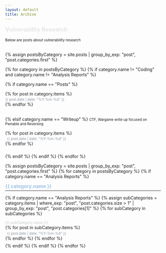 ```yaml
---
layout: default
title: Archive
---
```


<style>
  ul {
    margin-bottom: 0.5em !important;
    padding: 0 !important;
  }

  li {
    margin-top: 0.3 !important;
    margin-bottom: 0 !important;
  }

  hr {
    margin-bottom: 0.5em !important;  /* hr 간격 없애기 */
    margin-top: 0.3em !important;
    padding: 0 !important;
  }

  .category-header {
    margin-bottom: 0.7em !important; /* 카테고리 제목과 내용 간 간격 줄이기 */
  }

  .description {
    margin-top: 0em !important;
    margin-bottom: 0em !important; /* 설명과 내용 간 간격 줄이기 */
  }
</style>

<b><span style = " color: rgba(207, 203, 203, 0.48);font-size: 1.3em;margin-right: 1em;"> Vulnerability Research </span></b>
<br>
<br>
<small>Below are posts about vulnerability research</small>
<br>
<br>

{% assign postsByCategory = site.posts | group_by_exp: "post", "post.categories.first" %}

{% for category in postsByCategory %}
{% if category.name != "Coding" and category.name != "Analysis Reports" %}
  <p style="line-height: 2em;">
  <!--
  <div><b><span style="color: rgb(156, 195, 231); font-size: 1.1em;margin-right: 1.2em; margin: 0em;"> {{ category.name }} </span></b></div> 
 -->

  {% if category.name == "Posts" %}
      <ul style="list-style: none; padding: 0; margin: 0;"> 
      {% for post in category.items %}
        <li style="margin-bottom: 0.3em;">
            <span style="color: #8b949e; font-size: 0.8em; margin-right: 0.8em;margin-left: 0em;">
              {{ post.date | date: "%Y-%m-%d" }}
            </span>
            <a href="{{ post.url }}" style="font-size: 0.8em; text-decoration: none; color: rgb(255, 255, 255);">
              {{ post.title }}
            </a>
        </li>
      {% endfor %}
        <div><br></div>
      </ul>
  
<!-- Writeup -->
  {% elsif category.name == "Writeup" %}
    <span style = "font-size: 0.8em; margin-left: 0em;">CTF, Wargame write up focused on Pwnable and Reversing</span>
    <p style="line-height: 1.5;">
      <ul style="list-style: none; padding: 0; margin: 0;"> 
      {% for post in category.items %}
        <li style="margin-bottom: 0.3em;">
            <span style="color: #8b949e; font-size: 0.8em; margin-right: 0.8em;margin-left: 0.5em;">
              {{ post.date | date: "%Y-%m-%d" }}
            </span>
            <a href="{{ post.url }}" style="font-size: 0.8em; text-decoration: none; color: rgb(255, 255, 255);">
              {{ post.title }}
            </a>
        </li>
      {% endfor %}
        <div><br></div>
      </ul>
{% endif %}
{% endif %}
{% endfor %}

{% assign postsByCategory = site.posts | group_by_exp: "post", "post.categories.first" %}
{% for category in postsByCategory %}
{% if category.name == "Analysis Reports" %}
  <p style="line-height: 2em;">
  <div><b><span style="color: rgb(156, 195, 231); font-size: 1.1em;margin-right: 1.2em; margin: 0em;"> {{ category.name }} </span></b></div> 
  <hr>

<!-- Analysis Reports -->
  {% if category.name == "Analysis Reports" %}
  {% assign subCategories = category.items | where_exp: "post", "post.categories.size > 1" | group_by_exp: "post", "post.categories[1]" %}
  {% for subCategory in subCategories %}
  <p style="line-height: 1.5;">
  <div><b><span style="color: rgb(213, 217, 219); font-size: 0.8em; margin-left: 0em;margin-bottom: 0.5em;margin-top: 0.5em;">[{{ subCategory.name }}]</span></b></div>

  <ul style="list-style: none; padding: 0; margin: 0.2;"> 
  {% for post in subCategory.items %}
  <li style="margin-bottom: 0.3em;">
  <span style="color: #8b949e; font-size: 0.8em; margin-right: 0.8em;margin-left: 0.5em;">
  {{ post.date | date: "%Y-%m-%d" }}
  </span>
  <a href="{{ post.url }}" style="font-size: 0.8em; text-decoration: none; color: rgb(255, 255, 255);">
  {{ post.title }}
  </a>
  </li>
  {% endfor %}
  {% endfor %}
  </ul>
{% endif %}
{% endif %}
{% endfor %}
